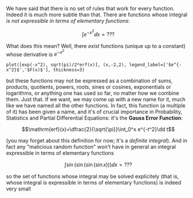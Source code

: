 We have said that there is no set of rules that work for every function. Indeed it is much more subtle than that. There are functions whose integral _is not expressible in terms of elementary functions_:

$$\int e^{-x^2}\dd x=???$$

What does this mean? Well, there _exist_ functions (unique up to a constant) whose derivative is $e^{-x^2}$

```sage
plot([exp(-x^2), sqrt(pi)/2*erf(x)], (x,-2,2), legend_label=['$e^{-x^2}$','$F(x)$'], thickness=3)
```

but these functions may not be expressed as a combination of sums, products, quotients, powers, roots, sines or cosines, exponentials or logarithms, or anything one has used so far, no matter how we combine them. Just that. If we want, we may come up with a new name for it, much like we have named all the other functions. In fact, this function (a multiple of it) has been given a name, and it's of crucial importance in Probability, Statistics and Partial Differential Equations: it's the **Gauss Error Function**:

$$\mathrm{erf}(x)=\dfrac{2}{\sqrt{\pi}}\int_0^x e^{-t^2}\dd t$$

(you may forget about this definition for now; it's a _definite integral_). And in fact any "malicious random function" won't have in general an integral expressible in terms of elementary functions

$$\int \sin(\sin(\sin(\sin x)))\dd x=???$$

so the set of functions whose integral may be solved explicitely (that is, whose integral is expressible in terms of elementary functions) is indeed very small